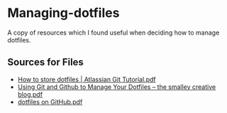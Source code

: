 # Managing-dotfiles

A copy of resources which I found useful when deciding how to manage dotfiles.

## Sources for Files
- [How to store dotfiles | Atlassian Git Tutorial.pdf](https://www.atlassian.com/git/tutorials/dotfiles)
- [Using Git and Github to Manage Your Dotfiles – the smalley creative blog.pdf](http://blog.smalleycreative.com/tutorials/using-git-and-github-to-manage-your-dotfiles/)
- [dotfiles on GitHub.pdf](http://dotfiles.github.io)
